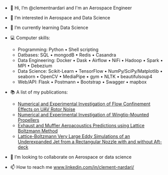 - 👋 Hi, I’m @clementnardari and I'm an Aerospace Engineer
- 👀 I’m interested in Aerospace and Data Science
- 🌱 I’m currently learning Data Science
- 💻 Computer skills: 
    - Programming: Python • Shell scripting 
    - Datbases: SQL • mongodB • Redis • Casandra
    - Data Engineering:	Docker • Dask • Airflow • NiFi • Hadoop • Spark • MPI • Debezium
    - Data Science: Scikit-Learn • TensorFlow • NumPy/SciPy/Matplotlib • seaborn • OpenCV • MediaPipe • gym • NLTK • beautifulsoup4
    - Web/API: Flask • Postmann • Bootstrap • Swagger • mapbox

- 📚 A list of my publications:
    - [Numerical and Experimental Investigation of Flow Confinement Effects on UAV Rotor Noise](https://www.researchgate.net/publication/333196415_Numerical_and_Experimental_Investigation_of_Flow_Confinement_Effects_on_UAV_Rotor_Noise)
    - [Numerical and Experimental Investigation of Wingtip-Mounted Propellers](https://www.researchgate.net/publication/359797241_Numerical_and_Experimental_Investigation_of_Wingtip-Mounted_Propellers)
    - [Exhaust and Muffler Aeroacoustics Predictions using Lattice Boltzmann Method](https://www.researchgate.net/publication/324189399_Exhaust_and_Muffler_Aeroacoustics_Predictions_using_Lattice_Boltzmann_Method)
    - [Lattice-Boltzmann Very Large Eddy Simulations of an Underexpanded Jet from a Rectangular Nozzle with and without Aft-deck](https://www.researchgate.net/publication/335212581_Lattice-Boltzmann_Very_Large_Eddy_Simulations_of_an_Underexpanded_Jet_from_a_Rectangular_Nozzle_with_and_without_Aft-deck)
- 💞️ I’m looking to collaborate on Aerospace or data science
- 📫 How to reach me www.linkedin.com/in/clement-nardari/
<!---
clementnardari/clementnardari is a ✨ special ✨ repository because its `README.md` (this file) appears on your GitHub profile.
You can click the Preview link to take a look at your changes.
--->
